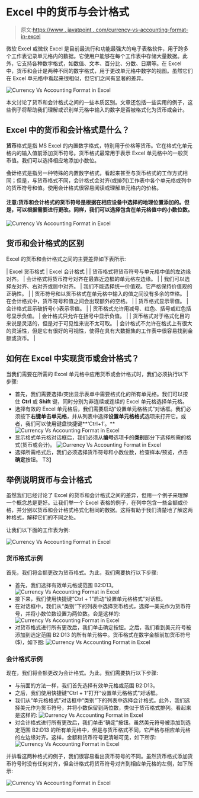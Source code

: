 # Excel 中的货币与会计格式

> 原文:[https://www . javatpoint . com/currency-vs-accounting-format-in-excel](https://www.javatpoint.com/currency-vs-accounting-format-in-excel)

微软 Excel 或微软 Excel 是目前最流行和功能最强大的电子表格软件，用于跨多个工作表记录单元格内的数据。它使用户能够在每个工作表中存储大量数据。此外，它支持各种数字格式，如数值、文本、百分比、分数、日期等。在 Excel 中，货币和会计是两种不同的数字格式，用于更改单元格中数字的视图。虽然它们在 Excel 单元格中看起来很相似，但它们之间有显著的差异。

![Currency Vs Accounting Format in Excel](../Images/4be2827f088ca5f016c227fec1932668.png)

本文讨论了货币和会计格式之间的一些本质区别。文章还包括一些实用的例子，这些例子将帮助我们理解或识别单元格中输入的数字是否被格式化为货币或会计。

## Excel 中的货币和会计格式是什么？

**货币**格式是指 MS Excel 的内置数字格式，特别用于价格等货币。它在格式化单元格内的输入值前添加货币符号。货币格式最常用于表示 Excel 单元格中的一般货币值。我们可以选择相应地添加小数位。

**会计**格式是指另一种特殊的内置数字格式，看起来甚至与货币格式的工作方式相同；但是，与货币格式不同，会计格式会对齐(或排列)工作表中各个单元格或列中的货币符号和值。使用会计格式很容易阅读或理解单元格内的价格。

#### 注意:货币和会计格式的货币符号是根据在相应设备中选择的地理位置添加的。但是，可以根据需要进行更改。同样，我们可以选择包含在单元格值中的小数位数。

![Currency Vs Accounting Format in Excel](../Images/87401beb494f047ed1d8296ce49524d9.png)

## 货币和会计格式的区别

Excel 的货币和会计格式之间的主要差异如下表所示:

| Excel 货币格式 | Excel 会计格式 |
| 货币格式将货币符号与单元格中值的左边缘对齐。 | 会计格式将货币符号对齐在最靠近边框的单元格左边缘。 |
| 我们可以选择左对齐、右对齐或居中对齐。 | 我们不能选择统一价值观。它严格保持价值观的正确性。 |
| 货币符号和以货币格式在单元格中输入的值之间没有多余的空格。 | 在会计格式中，货币符号和值之间会出现额外的空格。 |
| 货币格式显示零值。 | 会计格式显示破折号(-)表示零值。 |
| 货币格式允许用减号、红色、括号或红色括号显示负值。 | 会计格式只允许在括号中显示负值。 |
| 货币格式对于格式化目的来说是灵活的，但是对于可见性来说不太可取。 | 会计格式不允许在格式上有很大的灵活性，但是它有很好的可视性，使得在具有大数据集的工作表中很容易找到金额或货币。 |

## 如何在 Excel 中实现货币或会计格式？

当我们需要在所需的 Excel 单元格中应用货币或会计格式时，我们必须执行以下步骤:

*   首先，我们需要选择/突出显示表单中需要格式化的所有单元格。我们可以按住 **Ctrl** 或 **Shift** 键，同时分别为非连续或连续的 Excel 单元格选择单元格。
*   选择有效的 Excel 单元格后，我们需要启动“设置单元格格式”对话框。我们必须按下**右键单击单元格**，并从列表中选择**设置单元格格式**选项来打开它。或者，我们可以使用键盘快捷键**‘Ctrl+1’。**
    ![Currency Vs Accounting Format in Excel](../Images/3003e23838274273a68dd711b6189ef1.png)
*   显示格式单元格对话框后，我们必须从**编号**选项卡的**类别**部分下选择所需的格式(货币或会计)。
    ![Currency Vs Accounting Format in Excel](../Images/5d7f599434a7ee9afe0cc06e0e6478ea.png)
*   选择所需格式后，我们必须选择货币符号和小数位数，检查样本/预览，点击**确定**按钮。
    T3】

## 举例说明货币与会计格式

虽然我们已经讨论了 Excel 的货币和会计格式之间的差异，但用一个例子来理解一个概念总是更好。让我们举一个 Excel 表格的例子，在列中包含一些金额或价格，并分别以货币和会计格式格式化相同的数据。这将有助于我们清楚地了解这两种格式，解释它们的不同之处。

让我们以下面的工作表为例:

![Currency Vs Accounting Format in Excel](../Images/224e284bb5c565fd8975a6ff5bc8337a.png)

### 货币格式示例

首先，我们将金额更改为货币格式。为此，我们需要执行以下步骤:

*   首先，我们选择有效单元格或范围 B2:D13。
    ![Currency Vs Accounting Format in Excel](../Images/2d1dfe999763b6fc5325166eb3e79101.png)
*   接下来，我们使用快捷键“Ctrl + 1”启动“设置单元格格式”对话框。
*   在对话框中，我们从“类别”下的列表中选择货币格式，选择一美元作为货币符号，并将小数位数设置为两位数。会是这样的:
    ![Currency Vs Accounting Format in Excel](../Images/f9081877f6953fdaed042de14b82532a.png)
*   对货币格式进行所有更改后，我们单击确定按钮。之后，我们看到美元符号被添加到选定范围 B2:D13 的所有单元格中。货币格式在数字金额前加货币符号($)，如下图:
    ![Currency Vs Accounting Format in Excel](../Images/58991638064ce578316c7e436b057c9b.png)

### 会计格式示例

现在，我们将金额更改为会计格式。为此，我们需要执行以下步骤:

*   与前面的方法一样，我们首先选择有效单元格或范围 B2:D13。
*   之后，我们使用快捷键“Ctrl + 1”打开“设置单元格格式”对话框。
*   我们从“单元格格式”对话框中“类别”下的列表中选择会计格式。此外，我们选择美元作为货币符号，并将小数保留到两位数，类似于货币格式排列。看起来是这样的:
    ![Currency Vs Accounting Format in Excel](../Images/26d77c1472c5ee9717a5c1f2294a6961.png)
*   对会计格式进行所有更改后，我们单击“确定”按钮。虽然美元符号被添加到选定范围 B2:D13 的所有单元格中，但是与货币格式不同，它严格与相应单元格的左边缘对齐。这样，金额和货币符号更清晰可见，如下所示:
    ![Currency Vs Accounting Format in Excel](../Images/5bea5fdb4daaa25717b8ee9f1d40c280.png)

并排看这两种格式的例子，我们很容易看出货币符号的不同。虽然货币格式添加货币符号时没有任何对齐，但会计格式将货币符号对齐到相应单元格的左侧，如下所示:

![Currency Vs Accounting Format in Excel](../Images/6006ccfa0ef4547e5311f334a375935e.png)

* * *